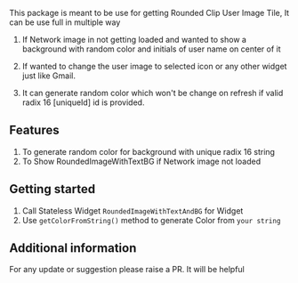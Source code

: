 <!-- 
This README describes the package. If you publish this package to pub.dev,
this README's contents appear on the landing page for your package.

For information about how to write a good package README, see the guide for
[writing package pages](https://dart.dev/guides/libraries/writing-package-pages). 

For general information about developing packages, see the Dart guide for
[creating packages](https://dart.dev/guides/libraries/create-library-packages)
and the Flutter guide for
[developing packages and plugins](https://flutter.dev/developing-packages). 
-->

This package is meant to be use for getting Rounded Clip User Image Tile, 
It can be use full in multiple way

1. If Network image in not getting loaded and wanted to show a background with random color and initials of user name on center of it

2. If wanted to change the user image to selected icon or any other widget just like Gmail.

3. It can generate random color which won't be change on refresh if valid radix 16 [uniqueId] id is provided.

## Features

1. To generate random color for background with unique radix 16 string
2. To Show RoundedImageWithTextBG if Network image not loaded

## Getting started

1. Call Stateless Widget  `RoundedImageWithTextAndBG` for Widget
2. Use `getColorFromString()` method to generate Color from `your string`


## Additional information
For any update or suggestion please raise a PR. It will be helpful
